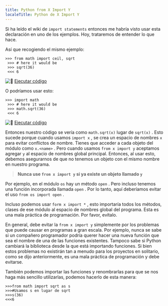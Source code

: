 ```yaml
---
title: Python from X Import Y
localeTitle: Python de X Import Y
---
```

Si ha leído el wiki de `import statements` entonces me habría visto usar esta declaración en uno de los ejemplos. Hoy, trataremos de entender lo que hace.

Así que recogiendo el mismo ejemplo:
```
>>> from math import ceil, sqrt 
 >>> # here it would be 
 >>> sqrt(36) 
 <<< 6 
```

![:rocket:](//forum.freecodecamp.com/images/emoji/emoji_one/rocket.png?v=2 ":cohete:") [Ejecutar código](https://repl.it/CS5t/1)

O podríamos usar esto:
```
>>> import math 
 >>> # here it would be 
 >>> math.sqrt(36) 
 <<< 6 
```

![:rocket:](//forum.freecodecamp.com/images/emoji/emoji_one/rocket.png?v=2 ":cohete:") [Ejecutar código](https://repl.it/CS5u)

Entonces nuestro código se vería como `math.sqrt(x)` lugar de `sqrt(x)` . Esto sucede porque cuando usamos `import x` , se crea un espacio de nombres `x` para evitar conflictos de nombre. Tienes que acceder a cada objeto del módulo como `x.<name>` . Pero cuando usamos `from x import y` aceptamos agregar `y` al espacio de nombres global principal. Entonces, al usar esto, debemos asegurarnos de que no tenemos un objeto con el mismo nombre en nuestro programa.

> **Nunca use `from x import y` si ya existe un objeto llamado `y`**

Por ejemplo, en el módulo `os` hay un método `open` . Pero incluso tenemos una función incorporada llamada `open` . Por lo tanto, aquí deberíamos evitar el uso `from os import open` .

Incluso podemos usar `form x import *` , esto importaría todos los métodos, clases de ese módulo al espacio de nombres global del programa. Esta es una mala práctica de programación. Por favor, evítalo.

En general, debe evitar la `from x import y` simplemente por los problemas que puede causar en programas a gran escala. Por ejemplo, nunca se sabe si un compañero programador podría querer hacer una nueva función que sea el nombre de una de las funciones existentes. Tampoco sabe si Python cambiará la biblioteca desde la que está importando funciones. Si bien estos problemas no existirán tan a menudo para los proyectos en solitario, como se dijo anteriormente, es una mala práctica de programación y debe evitarse.

También podemos importar las funciones y renombrarlas para que se nos haga más sencillo utilizarlas, podemos hacerlo de esta manera:
```
>>>from math import sqrt as s
>>>#Usamos s en lugar de sqrt
>>>s(36)
<<<6

```
